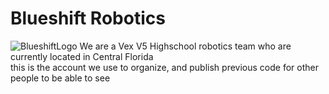 # Blueshift Robotics
![BlueshiftLogo](https://github.com/user-attachments/assets/961dbf1c-43ab-41fd-9bfe-cbd3ea377aa5)
We are a Vex V5 Highschool robotics team who are currently located in Central Florida  
this is the account we use to organize, and publish previous code for other people to be able to see

